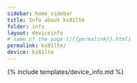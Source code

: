 ```yaml
---
sidebar: home_sidebar
title: Info about ks01lte
folder: info
layout: deviceinfo
# name of the page (/{{permalink}}.html)
permalink: ks01lte/
device: ks01lte
---
```

{% include templates/device_info.md %}
